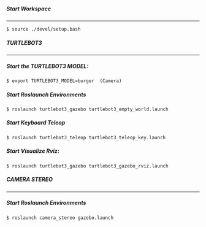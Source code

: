 ##### Start Workspace
-------------
```
$ source ./devel/setup.bash
```

##### TURTLEBOT3
-------------
##### Start the TURTLEBOT3 MODEL:
```
$ export TURTLEBOT3_MODEL=burger  (Camera)
```

##### Start Roslaunch Environments
```
$ roslaunch turtlebot3_gazebo turtlebot3_empty_world.launch
```

##### Start Keyboard Teleop
```
$ roslaunch turtlebot3_teleop turtlebot3_teleop_key.launch
```

##### Start Visualize Rviz:
```
$ roslaunch turtlebot3_gazebo turtlebot3_gazebo_rviz.launch
```

##### CAMERA STEREO
-------------
##### Start Roslaunch Environments
```
$ roslaunch camera_stereo gazebo.launch
```
